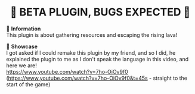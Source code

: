 <h1 align="center">🦋 BETA PLUGIN, BUGS EXPECTED 🦋</h1>

🦋 **Information**  
This plugin is about gathering resources and escaping the rising lava!  

🦋 **Showcase**  
I got asked if I could remake this plugin by my friend, and so I did, he explained the plugin to me as I don't speak the language in this video, and here we are!  
https://www.youtube.com/watch?v=7ho-OiOv9f0 (https://www.youtube.com/watch?v=7ho-OiOv9f0&t=45s - straight to the start of the game)
